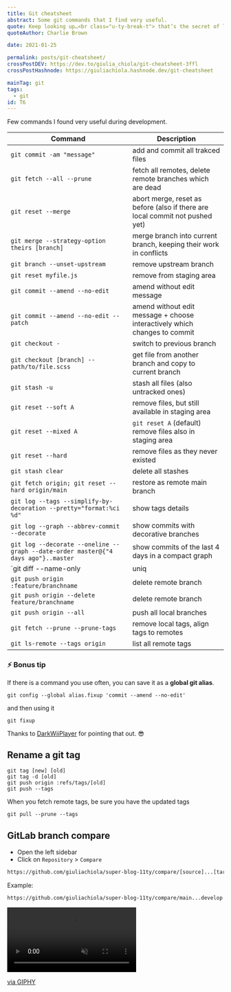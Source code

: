 ```yaml
---
title: Git cheatsheet
abstract: Some git commands that I find very useful.
quote: Keep looking up…<br class="u-ty-break-t"> that’s the secret of life
quoteAuthor: Charlie Brown

date: 2021-01-25

permalink: posts/git-cheatsheet/
crossPostDEV: https://dev.to/giulia_chiola/git-cheatsheet-3ffl
crossPostHashnode: https://giuliachiola.hashnode.dev/git-cheatsheet

mainTag: git
tags:
  - git
id: T6
---
```


Few commands I found very useful during development.

| Command                                                                           | Description                                                                  |
|-----------------------------------------------------------------------------------|------------------------------------------------------------------------------|
| `git commit -am "message"`                                                        | add and commit all trakced files                                             |
| `git fetch --all --prune`                                                         | fetch all remotes, delete remote branches which are dead                     |
| `git reset --merge`                                                               | abort merge, reset as before (also if there are local commit not pushed yet) |
| `git merge --strategy-option theirs [branch]`                                     | merge branch into current branch, keeping their work in conflicts            |
| `git branch --unset-upstream`                                                     | remove upstream branch                                                       |
| `git reset myfile.js`                                                             | remove from staging area                                                     |
| `git commit --amend --no-edit`                                                    | amend without edit message                                                   |
| `git commit --amend --no-edit --patch`                                            | amend without edit message + choose interactively which changes to commit    |
| `git checkout -`                                                                  | switch to previous branch                                                    |
| `git checkout [branch] -- path/to/file.scss`                                      | get file from another branch and copy to current branch                      |
| `git stash -u`                                                                    | stash all files (also untracked ones)                                        |
| `git reset --soft A`                                                              | remove files, but still available in staging area                            |
| `git reset --mixed A`                                                             | `git reset A` (default) remove files also in staging area                    |
| `git reset --hard`                                                                | remove files as they never existed                                           |
| `git stash clear`                                                                 | delete all stashes                                                           |
| `git fetch origin; git reset --hard origin/main`                                  | restore as remote main branch                                                |
| `git log --tags --simplify-by-decoration --pretty="format:%ci %d"`                | show tags details                                                            |
| `git log --graph --abbrev-commit --decorate`                                      | show commits with decorative branches                                        |
| `git log --decorate --oneline --graph --date-order master@{"4 days ago"}..master` | show commits of the last 4 days in a compact graph                           |
| `git diff --name-only | uniq | xargs $EDITOR`                                     | open all modified files                                                      |
| `git push origin :feature/branchname`                                             | delete remote branch                                                         |
| `git push origin --delete feature/branchname`                                     | delete remote branch                                                         |
| `git push origin --all`                                                           | push all local branches                                                      |
| `git fetch --prune --prune-tags`                                                  | remove local tags, align tags to remotes                                     |
| `git ls-remote --tags origin`                                                     | list all remote tags                                                         |

### ⚡️ Bonus tip

If there is a command you use often, you can save it as a **global git alias**.

```shell
git config --global alias.fixup 'commit --amend --no-edit'
```

and then using it

```shell
git fixup
```

Thanks to [DarkWiiPlayer](https://dev.to/darkwiiplayer/comment/1ak6o) for pointing that out. 😎

## Rename a git tag

```shell
git tag [new] [old]
git tag -d [old]
git push origin :refs/tags/[old]
git push --tags
```

When you fetch remote tags, be sure you have the updated tags

```shell
git pull --prune --tags
```

## GitLab branch compare

- Open the left sidebar
- Click on `Repository` > `Compare`

```md
https://github.com/giuliachiola/super-blog-11ty/compare/[source]...[target]
```

Example:

```md
https://github.com/giuliachiola/super-blog-11ty/compare/main...develop
```

<div class="s-giphy s-giphy--small-d">
  <video autoplay loop muted playsinline>
    <source src="https://i.giphy.com/media/wTrXRamYhQzsY/giphy.mp4" type="video/mp4">
  </video>
  <p><a href="https://giphy.com/gifs/funny-wTrXRamYhQzsY">via GIPHY</a></p>
</div>
